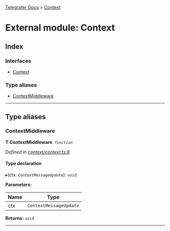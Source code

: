 [Telegrafer Docs](../README.md) > [Context](../modules/context.md)

# External module: Context

## Index

### Interfaces

* [Context](../interfaces/context.context-1.md)

### Type aliases

* [ContextMiddleware](context.md#contextmiddleware)

---

## Type aliases

<a id="contextmiddleware"></a>

###  ContextMiddleware

**Ƭ ContextMiddleware**: *`function`*

*Defined in [context/context.ts:8](https://github.com/ByKeks/telegrafer/blob/5267544/src/interfaces/output/context/context.ts#L8)*

#### Type declaration
▸(ctx: *`ContextMessageUpdate`*): `void`

**Parameters:**

| Name | Type |
| ------ | ------ |
| ctx | `ContextMessageUpdate` |

**Returns:** `void`

___

